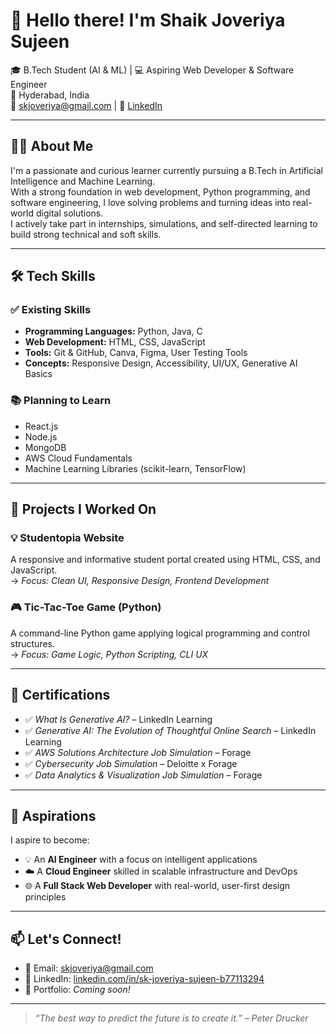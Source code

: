 # 👋 Hello there! I'm Shaik Joveriya Sujeen

🎓 B.Tech Student (AI & ML) | 💻 Aspiring Web Developer & Software Engineer  
📍 Hyderabad, India  
📧 skjoveriya@gmail.com | 🔗 [LinkedIn](https://www.linkedin.com/in/sk-joveriya-sujeen-b77113294)

---

## 🧑‍💻 About Me

I'm a passionate and curious learner currently pursuing a B.Tech in Artificial Intelligence and Machine Learning.  
With a strong foundation in web development, Python programming, and software engineering, I love solving problems and turning ideas into real-world digital solutions.  
I actively take part in internships, simulations, and self-directed learning to build strong technical and soft skills.

---

## 🛠️ Tech Skills

### ✅ Existing Skills
- **Programming Languages:** Python, Java, C  
- **Web Development:** HTML, CSS, JavaScript  
- **Tools:** Git & GitHub, Canva, Figma, User Testing Tools  
- **Concepts:** Responsive Design, Accessibility, UI/UX, Generative AI Basics

### 📚 Planning to Learn
- React.js  
- Node.js  
- MongoDB  
- AWS Cloud Fundamentals  
- Machine Learning Libraries (scikit-learn, TensorFlow)

---

## 📂 Projects I Worked On

### 💡 Studentopia Website  
A responsive and informative student portal created using HTML, CSS, and JavaScript.  
→ *Focus: Clean UI, Responsive Design, Frontend Development*

### 🎮 Tic-Tac-Toe Game (Python)  
A command-line Python game applying logical programming and control structures.  
→ *Focus: Game Logic, Python Scripting, CLI UX*

---

## 📜 Certifications

- ✅ *What Is Generative AI?* – LinkedIn Learning  
- ✅ *Generative AI: The Evolution of Thoughtful Online Search* – LinkedIn Learning  
- ✅ *AWS Solutions Architecture Job Simulation* – Forage  
- ✅ *Cybersecurity Job Simulation* – Deloitte x Forage  
- ✅ *Data Analytics & Visualization Job Simulation* – Forage

---

## 🎯 Aspirations

I aspire to become:
- 💡 An **AI Engineer** with a focus on intelligent applications  
- ☁️ A **Cloud Engineer** skilled in scalable infrastructure and DevOps  
- 🌐 A **Full Stack Web Developer** with real-world, user-first design principles

---

## 📫 Let's Connect!

- 📧 Email: skjoveriya@gmail.com  
- 🔗 LinkedIn: [linkedin.com/in/sk-joveriya-sujeen-b77113294](https://www.linkedin.com/in/sk-joveriya-sujeen-b77113294)  
- 💼 Portfolio: *Coming soon!*

---

> *“The best way to predict the future is to create it.” – Peter Drucker*
